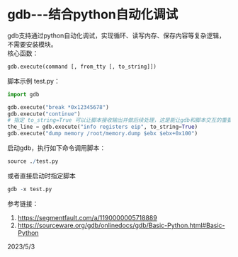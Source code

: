 # gdb---结合python自动化调试

gdb支持通过python自动化调试，实现循环、读写内存、保存内容等复杂逻辑，不需要安装模块。  
核心函数：  
```python
gdb.execute(command [, from_tty [, to_string]])
```

脚本示例 test.py：  
```python
import gdb

gdb.execute("break *0x12345678")
gdb.execute("continue")
# 指定 to_string=True 可以让脚本接收输出并做后续处理，这是能让gdb和脚本交互的重要参数
the_line = gdb.execute("info registers eip", to_string=True)
gdb.execute("dump memory /root/memory.dump $ebx $ebx+0x100")
```

启动gdb，执行如下命令调用脚本：  
```r
source ./test.py
```

或者直接启动时指定脚本  
```r
gdb -x test.py
```


参考链接：  
1. https://segmentfault.com/a/1190000005718889
2. https://sourceware.org/gdb/onlinedocs/gdb/Basic-Python.html#Basic-Python


2023/5/3  
